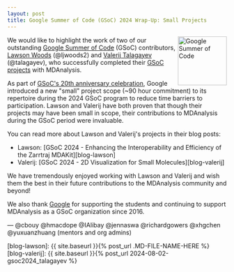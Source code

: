 ```yaml
---
layout: post
title: Google Summer of Code (GSoC) 2024 Wrap-Up: Small Projects
---
```

<p>
<img
src="https://developers.google.com/open-source/gsoc/images/gsoc2016-sun-373x373.png"
title="Google Summer of Code" alt="Google Summer of Code"
style="float: right; height: 8em; " />
</p>

We would like to highlight the work of two of our outstanding [Google Summer of Code](https://summerofcode.withgoogle.com/) (GSoC) contributors, [Lawson Woods](https://summerofcode.withgoogle.com/programs/2024/projects/BYYAE9MR) (@ljwoods2) and [Valerij Talagayev](https://summerofcode.withgoogle.com/programs/2024/projects/sfy3kuqc) (@talagayev), who successfully completed their [GSoC projects](https://summerofcode.withgoogle.com/programs/2024/organizations/mdanalysis) with MDAnalysis.

As part of [GSoC's 20th anniversary celebration](https://opensource.googleblog.com/2023/11/google-summer-of-code-2024-celebrating-20th-year.html), Google introduced a new "small" project scope (~90 hour commitment) to its repertoire during the 2024 GSoC program to reduce time barriers to participation. Lawson and Valerij have both proven that though their projects may have been small in scope, their contributions to MDAnalysis during the GSoC period were invaluable.

You can read more about Lawson and Valerij's projects in their blog posts:

* Lawson: [GSoC 2024 - Enhancing the Interoperability and Efficiency of the Zarrtraj MDAKit][blog-lawson]
* Valerij: [GSoC 2024 - 2D Visualization for Small Molecules][blog-valerij]

We have tremendously enjoyed working with Lawson and Valerij and wish them the best in their future contributions to the MDAnalysis community and beyond!

We also thank [Google](https://opensource.google/) for supporting the students and continuing to support MDAnalysis as a GSoC organization since 2016.

— @cbouy @hmacdope @IAlibay @jennaswa @richardgowers @xhgchen @yuxuanzhuang (mentors and org admins)

[blog-lawson]: {{ site.baseurl }}{% post_url .MD-FILE-NAME-HERE %}
[blog-valerij]: {{ site.baseurl }}{% post_url 2024-08-02-gsoc2024_talagayev %}
